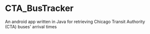 # CTA_BusTracker
An android app written in Java for retrieving Chicago Transit Authority (CTA) buses' arrival times
